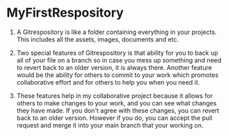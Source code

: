 # MyFirstRespository

1) A Gitrespository is like a folder containing everything in your projects. This includes all the assets, images, documents and etc.

2) Two special features of Gitrespository is that ability for you to back up all of your file on a branch so in case you mess up something and need to revert back to an older version, it is always there. Another feature would be the ability for others to commit to your work which promotes collaborative effort and for others to help you when you need it.

3) These features help in my collaborative project because it allows for others to make changes to your work, and you can see what changes they have made. If you don't agree with these changes, you can revert back to an older version. However if you do, you can accept the pull request and merge it into your main branch that your working on.
